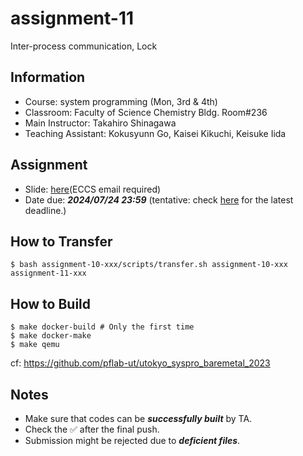 # assignment-11

Inter-process communication, Lock

## Information

- Course: system programming (Mon, 3rd & 4th)
- Classroom: Faculty of Science Chemistry Bldg. Room#236
- Main Instructor: Takahiro Shinagawa
- Teaching Assistant: Kokusyunn Go, Kaisei Kikuchi, Keisuke Iida

## Assignment

- Slide: [here](https://drive.google.com/drive/folders/1xoDMwppyna0dQaNWYj1F087QfhcSxTKQ?usp=sharing)(ECCS email required) 
- Date due: ***2024/07/24 23:59*** (tentative: check [here](https://github.com/ut-syspro-admin-25/assignment-11) for the latest deadline.)

## How to Transfer

```
$ bash assignment-10-xxx/scripts/transfer.sh assignment-10-xxx assignment-11-xxx
```

## How to Build

```
$ make docker-build # Only the first time
$ make docker-make
$ make qemu
```

cf: https://github.com/pflab-ut/utokyo_syspro_baremetal_2023

## Notes

- Make sure that codes can be ***successfully built*** by TA.
- Check the ✅ after the final push.
- Submission might be rejected due to ***deficient files***.

